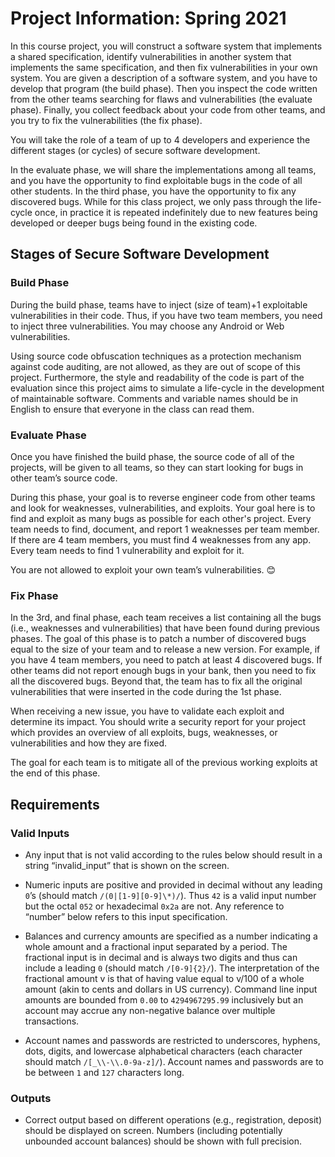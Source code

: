 # Project Information: Spring 2021

In this course project, you will construct a software system that implements a shared specification, identify vulnerabilities in another system that implements the same specification, and then fix vulnerabilities in your own system. You are given a description of a software system, and you have to develop that program (the build phase). Then you inspect the code written from the other teams searching for flaws and vulnerabilities (the evaluate phase). Finally, you collect feedback about your code from other teams, and you try to fix the vulnerabilities (the fix phase).

You will take the role of a team of up to 4 developers and experience the different stages (or cycles) of secure software development.

In the evaluate phase, we will share the implementations among all teams, and you have the opportunity to find exploitable bugs in the code of all other students. In the third phase, you have the opportunity to fix any discovered bugs. While for this class project, we only pass through the life-cycle once, in practice it is repeated indefinitely due to new features being developed or deeper bugs being found in the existing code.

## Stages of Secure Software Development

### Build Phase

During the build phase, teams have to inject (size of team)+1 exploitable vulnerabilities in their code. Thus, if you have two team members, you need to inject three vulnerabilities. You may choose any Android or Web vulnerabilities.

Using source code obfuscation techniques as a protection mechanism against code auditing, are not allowed, as they are out of scope of this project. Furthermore, the style and readability of the code is part of the evaluation since this project aims to simulate a life-cycle in the development of maintainable software. Comments and variable names should be in English to ensure that everyone in the class can read them.

### Evaluate Phase

Once you have finished the build phase, the source code of all of the projects, will be given to all teams, so they can start looking for bugs in other team’s source code.

During this phase, your goal is to reverse engineer code from other teams and look for weaknesses, vulnerabilities, and exploits. Your goal here is to find and exploit as many bugs as possible for each other's project. Every team needs to find, document, and report 1 weaknesses per team member. If there are 4 team members, you must find 4 weaknesses from any app. Every team needs to find 1 vulnerability and exploit for it.

You are not allowed to exploit your own team’s vulnerabilities. 😊

### Fix Phase

In the 3rd, and final phase, each team receives a list containing all the bugs (i.e., weaknesses and vulnerabilities) that have been found during previous phases. The goal of this phase is to patch a number of discovered bugs equal to the size of your team and to release a new version. For example, if you have 4 team members, you need to patch at least 4 discovered bugs. If other teams did not report enough bugs in your bank, then you need to fix all the discovered bugs. Beyond that, the team has to fix all the original vulnerabilities that were inserted in the code during the 1st phase.

When receiving a new issue, you have to validate each exploit and determine its impact. You should write a security report for your project which provides an overview of all exploits, bugs, weaknesses, or vulnerabilities and how they are fixed.

The goal for each team is to mitigate all of the previous working exploits at the end of this phase.

## Requirements

### Valid Inputs

- Any input that is not valid according to the rules below should result in a string “invalid_input” that is shown on the screen.

- Numeric inputs are positive and provided in decimal without any leading `0`’s (should match `/(0|[1-9][0-9]\*)/`). Thus `42` is a valid input number but the octal `052` or hexadecimal `0x2a` are not. Any reference to “number” below refers to this input specification.

- Balances and currency amounts are specified as a number indicating a whole amount and a fractional input separated by a period.
  The fractional input is in decimal and is always two digits and thus can include a leading `0` (should match `/[0-9]{2}/`).
  The interpretation of the fractional amount v is that of having value equal to v/100 of a whole amount (akin to cents and dollars in US currency). Command line input amounts are bounded from `0.00` to `4294967295.99` inclusively but an account may accrue any non-negative balance over multiple transactions.

- Account names and passwords are restricted to underscores, hyphens, dots, digits, and lowercase alphabetical characters (each character should match `/[_\\-\\.0-9a-z]/`). Account names and passwords are to be between `1` and `127` characters long.

### Outputs

- Correct output based on different operations (e.g., registration, deposit) should be displayed on screen. Numbers (including potentially unbounded account balances) should be shown with full precision.
